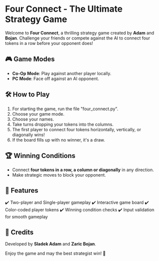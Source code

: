# Four Connect - The Ultimate Strategy Game

Welcome to **Four Connect**, a thrilling strategy game created by **Adam** and **Bojan**. Challenge your friends or compete against the AI to connect four tokens in a row before your opponent does!

## 🎮 Game Modes
- **Co-Op Mode**: Play against another player locally.
- **PC Mode**: Face off against an AI opponent.

## 🛠 How to Play
1. For starting the game, run the file "four_connect.py".
2. Choose your game mode.
3. Choose your names.
4. Take turns dropping your tokens into the columns.
5. The first player to connect four tokens horizontally, vertically, or diagonally wins!
6. If the board fills up with no winner, it's a draw.

## 🏆 Winning Conditions
- Connect **four tokens in a row, a column or diagonally** in any direction.
- Make strategic moves to block your opponent.

## 🎨 Features
✔️ Two-player and Single-player gameplay
✔️ Interactive game board
✔️ Color-coded player tokens
✔️ Winning condition checks
✔️ Input validation for smooth gameplay

## 📜 Credits
Developed by **Sladek Adam** and **Zaric Bojan**.

Enjoy the game and may the best strategist win! 🏅
